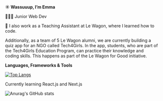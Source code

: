 **☀️ Wassuuup, I’m Emma**

👩🏼‍💻 Junior Web Dev

🍃 I also work as a Teaching Assistant at Le Wagon, where I learned how to code. 

Additionally, as a team of 5 Le Wagon alumni, we are currently building a quiz app for an NGO called Tech4Girls. In the app, students, who are part of the Tech4Girls Education Program, can practice their knowledge and coding skills. This happens as part of the Le Wagon for Good initiative.

**Languages, Frameworks & Tools**

[![Top Langs](https://github-readme-stats.vercel.app/api/top-langs/?username=anuraghazra&layout=compact)](https://github.com/emmvs/github-readme-stats)

Currently learning React.js and Next.js

![Anurag's GitHub stats](https://github-readme-stats.vercel.app/api?username=emmvs&show_icons=true&theme=radical)

